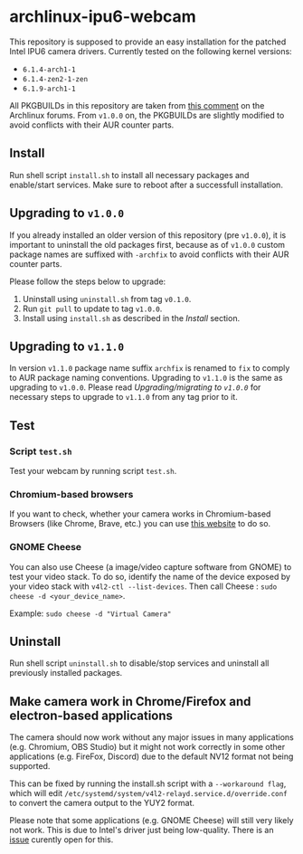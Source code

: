 # archlinux-ipu6-webcam

This repository is supposed to provide an easy installation for the patched Intel IPU6 camera drivers. Currently tested on the following kernel versions:

- `6.1.4-arch1-1`
- `6.1.4-zen2-1-zen`
- `6.1.9-arch1-1`

All PKGBUILDs in this repository are taken from [this comment](https://bbs.archlinux.org/viewtopic.php?pid=2062371#p2062371) on the Archlinux forums. From `v1.0.0` on, the PKGBUILDs are slightly modified to avoid conflicts with their AUR counter parts.

## Install

Run shell script `install.sh` to install all necessary packages and enable/start services. Make sure to reboot after a successfull installation.

## Upgrading to `v1.0.0`

If you already installed an older version of this repository (pre `v1.0.0`), it is important to uninstall the old packages first, because as of `v1.0.0` custom package names are suffixed with `-archfix` to avoid conflicts with their AUR counter parts.

Please follow the steps below to upgrade:

1. Uninstall using `uninstall.sh` from tag `v0.1.0`.
2. Run `git pull` to update to tag `v1.0.0`.
3. Install using `install.sh` as described in the *Install* section.

## Upgrading to `v1.1.0`

In version `v1.1.0` package name suffix `archfix` is renamed to `fix` to comply to AUR package naming conventions.
Upgrading to `v1.1.0` is the same as upgrading to `v1.0.0`. Please read *Upgrading/migrating to `v1.0.0`* for necessary steps to upgrade to `v1.1.0` from any tag prior to it.

## Test

### Script `test.sh`

Test your webcam by running script `test.sh`.

### Chromium-based browsers

If you want to check, whether your camera works in Chromium-based Browsers (like Chrome, Brave, etc.) you can use [this website](https://webrtc.github.io/samples/src/content/devices/input-output/) to do so.

### GNOME Cheese

You can also use Cheese (a image/video capture software from GNOME) to test your video stack. To do so, identify the name of the device exposed by your video stack with `v4l2-ctl --list-devices`. Then call Cheese : `sudo cheese -d <your_device_name>`.

Example: `sudo cheese -d "Virtual Camera"`

## Uninstall

Run shell script `uninstall.sh` to disable/stop services and uninstall all previously installed packages.

## Make camera work in Chrome/Firefox and electron-based applications

The camera should now work without any major issues in many applications (e.g. Chromium, OBS Studio) but it might not work correctly in some other applications (e.g. FireFox, Discord) due to the default NV12 format not being supported.

This can be fixed by running the install.sh script with a `--workaround flag`, which will edit `/etc/systemd/system/v4l2-relayd.service.d/override.conf` to convert the camera output to the YUY2 format.

Please note that some applications (e.g. GNOME Cheese) will still very likely not work. This is due to Intel's driver just being low-quality. There is an [issue](https://github.com/stefanpartheym/archlinux-ipu6-webcam/issues/1) curently open for this.
